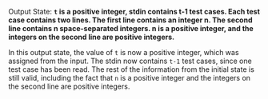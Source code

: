 Output State: **`t` is a positive integer, stdin contains t-1 test cases. Each test case contains two lines. The first line contains an integer n. The second line contains n space-separated integers. n is a positive integer, and the integers on the second line are positive integers.**

In this output state, the value of `t` is now a positive integer, which was assigned from the input. The stdin now contains `t-1` test cases, since one test case has been read. The rest of the information from the initial state is still valid, including the fact that `n` is a positive integer and the integers on the second line are positive integers.